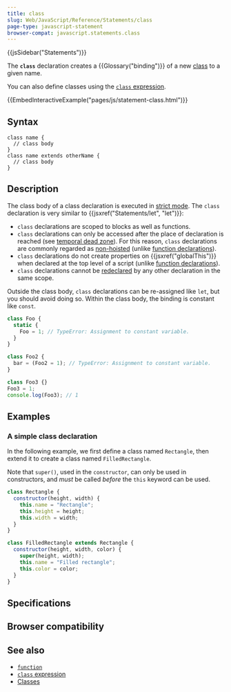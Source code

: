 ```yaml
---
title: class
slug: Web/JavaScript/Reference/Statements/class
page-type: javascript-statement
browser-compat: javascript.statements.class
---
```


{{jsSidebar("Statements")}}

The **`class`** declaration creates a {{Glossary("binding")}} of a new [class](/Web/JavaScript/Reference/Classes) to a given name.

You can also define classes using the [`class` expression](/Web/JavaScript/Reference/Operators/class).

{{EmbedInteractiveExample("pages/js/statement-class.html")}}

## Syntax

```js-nolint
class name {
  // class body
}
class name extends otherName {
  // class body
}
```

## Description

The class body of a class declaration is executed in [strict mode](/Web/JavaScript/Reference/Strict_mode). The `class` declaration is very similar to {{jsxref("Statements/let", "let")}}:

- `class` declarations are scoped to blocks as well as functions.
- `class` declarations can only be accessed after the place of declaration is reached (see [temporal dead zone](/Web/JavaScript/Reference/Statements/let#temporal_dead_zone_tdz)). For this reason, `class` declarations are commonly regarded as [non-hoisted](/Glossary/Hoisting) (unlike [function declarations](/Web/JavaScript/Reference/Statements/function)).
- `class` declarations do not create properties on {{jsxref("globalThis")}} when declared at the top level of a script (unlike [function declarations](/Web/JavaScript/Reference/Statements/function)).
- `class` declarations cannot be [redeclared](/Web/JavaScript/Reference/Statements/let#redeclarations) by any other declaration in the same scope.

Outside the class body, `class` declarations can be re-assigned like `let`, but you should avoid doing so. Within the class body, the binding is constant like `const`.

```js
class Foo {
  static {
    Foo = 1; // TypeError: Assignment to constant variable.
  }
}

class Foo2 {
  bar = (Foo2 = 1); // TypeError: Assignment to constant variable.
}

class Foo3 {}
Foo3 = 1;
console.log(Foo3); // 1
```

## Examples

### A simple class declaration

In the following example, we first define a class named `Rectangle`, then extend it to create a class named `FilledRectangle`.

Note that `super()`, used in the `constructor`, can only be used in constructors, and _must_ be called _before_ the `this` keyword can be used.

```js
class Rectangle {
  constructor(height, width) {
    this.name = "Rectangle";
    this.height = height;
    this.width = width;
  }
}

class FilledRectangle extends Rectangle {
  constructor(height, width, color) {
    super(height, width);
    this.name = "Filled rectangle";
    this.color = color;
  }
}
```

## Specifications



## Browser compatibility



## See also

- [`function`](/Web/JavaScript/Reference/Statements/function)
- [`class` expression](/Web/JavaScript/Reference/Operators/class)
- [Classes](/Web/JavaScript/Reference/Classes)
